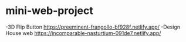 # mini-web-project
-3D Flip Button
https://preeminent-frangollo-bf928f.netlify.app/
-Design House web
https://incomparable-nasturtium-091de7.netlify.app/
